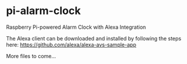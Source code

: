 # pi-alarm-clock
Raspberry Pi-powered Alarm Clock with Alexa Integration

The Alexa client can be downloaded and installed by following the steps here: https://github.com/alexa/alexa-avs-sample-app

More files to come...
